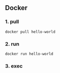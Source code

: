 
## Docker

### 1. pull

```
docker pull hello-world
```

### 2. run
```
docker run hello-world
```

### 3. exec
